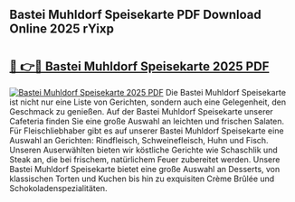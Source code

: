 ## Bastei Muhldorf Speisekarte PDF Download Online 2025 rYixp

# <h2><a href="http://gcaij6n.nevu.top/?p=Bastei+Muhldorf+Speisekarte">🔗 👉🔴 Bastei Muhldorf Speisekarte 2025 PDF</a></h2>

[![Bastei Muhldorf Speisekarte 2025 PDF](https://i.imgur.com/dBaPXMq.png)](http://gcaij6n.nevu.top/?p=Bastei+Muhldorf+Speisekarte)
Die Bastei Muhldorf Speisekarte ist nicht nur eine Liste von Gerichten, sondern auch eine Gelegenheit, den Geschmack zu genießen. Auf der Bastei Muhldorf Speisekarte unserer Cafeteria finden Sie eine große Auswahl an leichten und frischen Salaten. Für Fleischliebhaber gibt es auf unserer Bastei Muhldorf Speisekarte eine Auswahl an Gerichten: Rindfleisch, Schweinefleisch, Huhn und Fisch. Unseren Auserwählten bieten wir köstliche Gerichte wie Schaschlik und Steak an, die bei frischem, natürlichem Feuer zubereitet werden. Unsere Bastei Muhldorf Speisekarte bietet eine große Auswahl an Desserts, von klassischen Torten und Kuchen bis hin zu exquisiten Crème Brûlée und Schokoladenspezialitäten.
